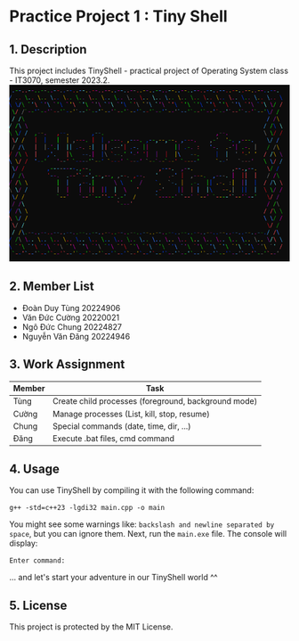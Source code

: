 # Practice Project 1 : Tiny Shell
## 1. Description
This project includes TinyShell - practical project of Operating System class - IT3070, semester 2023.2.
![alt text](image.png)
## 2. Member List
- Đoàn Duy Tùng 20224906
- Văn Đức Cường 20220021
- Ngô Đức Chung 20224827
- Nguyễn Văn Đăng 20224946
## 3. Work Assignment
| Member | Task |
|--------|------|
| Tùng   | Create child processes (foreground, background mode) |
| Cường  | Manage processes (List, kill, stop, resume)          |
| Chung  | Special commands (date, time, dir, ...)              |
| Đăng   | Execute .bat files, cmd command                      |
## 4. Usage
You can use TinyShell by compiling it with the following command:
```
g++ -std=c++23 -lgdi32 main.cpp -o main
```

You might see some warnings like: `backslash and newline separated by space`, but you can ignore them. Next, run the `main.exe` file. The console will display:
```
Enter command: 
```
... and let's start your adventure in our TinyShell world ^^
## 5. License
This project is protected by the MIT License.
